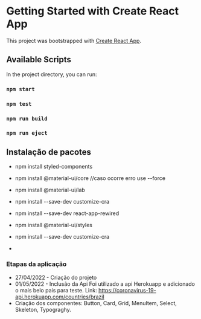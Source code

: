 # Getting Started with Create React App

This project was bootstrapped with [Create React App](https://github.com/facebook/create-react-app).

## Available Scripts

In the project directory, you can run:

### `npm start`

### `npm test`

### `npm run build`

### `npm run eject`



## Instalação de pacotes

* npm install styled-components
* npm install @material-ui/core        //caso ocorre erro use      --force
* npm install @material-ui/lab
* npm install --save-dev customize-cra
* npm install --save-dev react-app-rewired
* npm install @material-ui/styles

* npm install --save-dev customize-cra
* 
### Etapas da aplicação
* 27/04/2022 - Criação do projeto
* 01/05/2022 - Inclusão da Api
  Foi utilizado a api Herokuapp e adicionado o mais belo pais para teste.
  Link: https://coronavirus-19-api.herokuapp.com/countries/brazil
* Criação dos componentes:
  Button, Card, Grid, MenuItem, Select, Skeleton, Typograghy.

